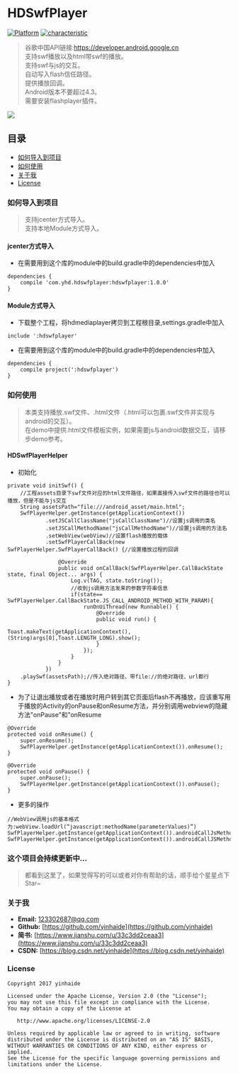 # HDSwfPlayer
[![Platform](https://img.shields.io/badge/平台-%20Android%20-brightgreen.svg)](https://github.com/yinhaide/HDBluetooth/wiki)
[![characteristic](https://img.shields.io/badge/特点-%20轻量级%20%7C%20简单易用%20%20%7C%20稳定%20-brightgreen.svg)](https://github.com/yinhaide/HDBluetooth/wiki)
> 谷歌中国API链接:https://developer.android.google.cn <br/>
> 支持swf播放以及html带swf的播放。 <br/>
> 支持swf与js的交互。 <br/>
> 自动写入flash信任路径。 <br/>
> 提供播放回调。 <br/>
> Android版本不要超过4.3。 <br/>
> 需要安装flashplayer插件。 <br/>

![](https://github.com/yinhaide/HDSwfPlayer/raw/master/resource/swfplayer.gif)

## 目录
* [如何导入到项目](#Import)
* [如何使用](#Use)
* [关于我](#About)
* [License](#License)

<a name="Import"></a>
### 如何导入到项目
> 支持jcenter方式导入。 <br/>
> 支持本地Module方式导入。 <br/>

#### jcenter方式导入

* 在需要用到这个库的module中的build.gradle中的dependencies中加入

```
dependencies {
    compile 'com.yhd.hdswfplayer:hdswfplayer:1.0.0'
}
```

#### Module方式导入

* 下载整个工程，将hdmediaplayer拷贝到工程根目录,settings.gradle中加入

```
include ':hdswfplayer'
```

* 在需要用到这个库的module中的build.gradle中的dependencies中加入

```
dependencies {
    compile project(':hdswfplayer')
}
```

<a name="Use"></a>
### 如何使用
> 本类支持播放.swf文件、.html文件（.html可以包裹.swf文件并实现与android的交互）。 <br/>
> 在demo中提供.html文件模板实例，如果需要js与android数据交互，请移步demo参考。 <br/>

#### HDSwfPlayerHelper

* 初始化

```
private void initSwf() {
    //工程assets目录下swf文件对应的html文件路径，如果直接传入swf文件的路径也可以播放，但是不能与js交互
    String assetsPath="file:///android_asset/main.html";
    SwfPlayerHelper.getInstance(getApplicationContext())
            .setJSCallClassName("jsCallClassName")//设置js调用的类名
            .setJSCallMethodName("jsCallMethodName")//设置js调用的方法名
            .setWebView(webView)//设置flash播放的载体
            .setSwfPlayerCallBack(new SwfPlayerHelper.SwfPlayerCallBack() {//设置播放过程的回调

                @Override
                public void onCallBack(SwfPlayerHelper.CallBackState state, final Object... args) {
                    Log.v(TAG, state.toString());
                    //收到js调用方法发来的参数字符串信息
                    if(state== SwfPlayerHelper.CallBackState.JS_CALL_ANDROID_METHOD_WITH_PARAM){
                        runOnUiThread(new Runnable() {
                            @Override
                            public void run() {
                                Toast.makeText(getApplicationContext(),(String)args[0],Toast.LENGTH_LONG).show();
                            }
                        });
                    }
                }
            })
    .playSwf(assetsPath);//传入绝对路径、带file://的绝对路径、url都行
}
```

* 为了让退出播放或者在播放时用户转到其它页面后flash不再播放，应该重写用于播放的Activity的onPause和onResume方法，并分别调用webview的隐藏方法"onPause"和"onResume

```
@Override
protected void onResume() {
    super.onResume();
    SwfPlayerHelper.getInstance(getApplicationContext()).onResume();
}

@Override
protected void onPause() {
    super.onPause();
    SwfPlayerHelper.getInstance(getApplicationContext()).onPause();
}
```

* 更多的操作

```
//WebView调用js的基本格式为:webView.loadUrl(“javascript:methodName(parameterValues)”)
SwfPlayerHelper.getInstance(getApplicationContext()).androidCallJsMethod("jsMethodString");
SwfPlayerHelper.getInstance(getApplicationContext()).androidCallJSMethodWithReturn("jsMethodString");
```

<a name="About"></a>
### 这个项目会持续更新中... 
> 都看到这里了，如果觉得写的可以或者对你有帮助的话，顺手给个星星点下Star~

### 关于我
+ **Email:** [123302687@qq.com](123302687@qq.com)
+ **Github:** [https://github.com/yinhaide](https://github.com/yinhaide)
+ **简书:** [https://www.jianshu.com/u/33c3dd2ceaa3](https://www.jianshu.com/u/33c3dd2ceaa3)
+ **CSDN:** [https://blog.csdn.net/yinhaide](https://blog.csdn.net/yinhaide)

### License

    Copyright 2017 yinhaide
    
    Licensed under the Apache License, Version 2.0 (the "License");
    you may not use this file except in compliance with the License.
    You may obtain a copy of the License at
    
       http://www.apache.org/licenses/LICENSE-2.0
    
    Unless required by applicable law or agreed to in writing, software
    distributed under the License is distributed on an "AS IS" BASIS,
    WITHOUT WARRANTIES OR CONDITIONS OF ANY KIND, either express or implied.
    See the License for the specific language governing permissions and
    limitations under the License.